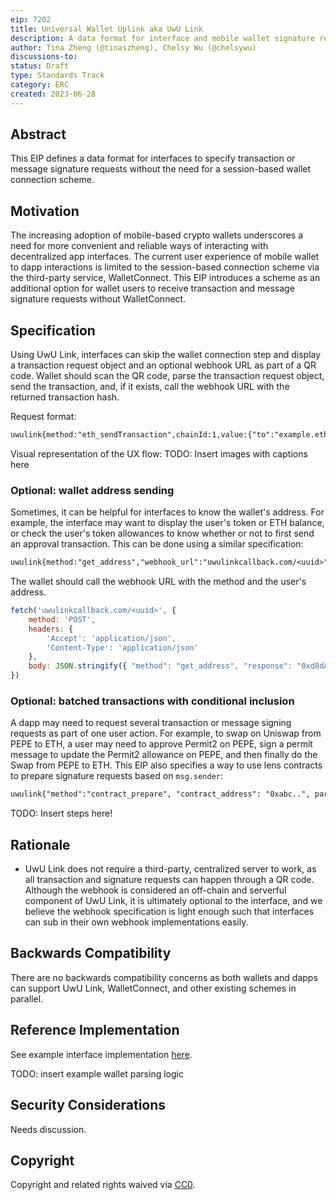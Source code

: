 ```yaml
---
eip: 7202
title: Universal Wallet Uplink aka UwU Link
description: A data format for interface and mobile wallet signature requests
author: Tina Zheng (@tinaszheng), Chelsy Wu (@chelsywu)
discussions-to:
status: Draft
type: Standards Track
category: ERC
created: 2023-06-28
---
```


## Abstract

This EIP defines a data format for interfaces to specify transaction or message signature requests without the need for a session-based wallet connection scheme.

## Motivation

The increasing adoption of mobile-based crypto wallets underscores a need for more convenient and reliable ways of interacting with decentralized app interfaces. The current user experience of mobile wallet to dapp interactions is limited to the session-based connection scheme via the third-party service, WalletConnect. This EIP introduces a scheme as an additional option for wallet users to receive transaction and message signature requests without WalletConnect.

## Specification

Using UwU Link, interfaces can skip the wallet connection step and display a transaction request object and an optional webhook URL as part of a QR code. Wallet should scan the QR code, parse the transaction request object, send the transaction, and, if it exists, call the webhook URL with the returned transaction hash.

Request format:

```txt
uwulink{method:"eth_sendTransaction",chainId:1,value:{"to":"example.eth",data:"0x0",value:0},"webhook_url":"uwulinkcallback.com/<uuid>",dapp:{"name":"UwULink demo",url:"interface-url.example",icon:""}}}
```

Visual representation of the UX flow:
TODO: Insert images with captions here

### Optional: wallet address sending

Sometimes, it can be helpful for interfaces to know the wallet's address. For example, the interface may want to display the user's token or ETH balance, or check the user's token allowances to know whether or not to first send an approval transaction. This can be done using a similar specification:

```txt
uwulink{method:"get_address","webhook_url":"uwulinkcallback.com/<uuid>",dapp:{"name":"UwULink demo",url:"interface-url.example",icon:""}}}
```

The wallet should call the webhook URL with the method and the user's address.

```js
fetch('uwulinkcallback.com/<uuid>', {
    method: 'POST',
    headers: {
        'Accept': 'application/json',
        'Content-Type': 'application/json'
    },
    body: JSON.stringify({ "method": "get_address", "response": "0xd8dA6BF26964aF9D7eEd9e03E53415D37aA96045" })
})
```

### Optional: batched transactions with conditional inclusion

A dapp may need to request several transaction or message signing requests as part of one user action. For example, to swap on Uniswap from PEPE to ETH, a user may need to approve Permit2 on PEPE, sign a permit message to update the Permit2 allowance on PEPE, and then finally do the Swap from PEPE to ETH. This EIP also specifies a way to use lens contracts to prepare signature requests based on `msg.sender`:

```txt
uwulink{"method":"contract_prepare", "contract_address": "0xabc..", params: { arguments_to_lens_here } }
```

TODO: Insert steps here!

## Rationale

- UwU Link does not require a third-party, centralized server to work, as all transaction and signature requests can happen through a QR code. Although the webhook is considered an off-chain and serverful component of UwU Link, it is ultimately optional to the interface, and we believe the webhook specification is light enough such that interfaces can sub in their own webhook implementations easily.

## Backwards Compatibility

There are no backwards compatibility concerns as both wallets and dapps can support UwU Link, WalletConnect, and other existing schemes in parallel.

## Reference Implementation

See example interface implementation [here](https://github.com/tinaszheng/uwulink-demo/blob/main/src/pages/index.tsx).

TODO: insert example wallet parsing logic

## Security Considerations

Needs discussion.

## Copyright

Copyright and related rights waived via [CC0](../LICENSE.md).
